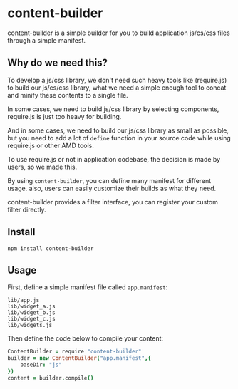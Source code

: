 content-builder
===============
content-builder is a simple builder for you to build application js/cs/css files through
a simple manifest.

## Why do we need this?

To develop a js/css library, we don't need such heavy tools like (require.js)
to build our js/cs/css library, what we need a simple enough tool to concat and
minify these contents to a single file.

In some cases, we need to build js/css library by selecting components,
require.js is just too heavy for building.

And in some cases, we need to build our js/css library as small as possible,
but you need to add a lot of `define` function in your source code while using require.js
or other AMD tools.

To use require.js or not in application codebase, the decision is made by users, so we made this.

By using `content-builder`, you can define many manifest for different usage. 
also, users can easily customize their builds as what they need.

content-builder provides a filter interface, you can register your custom filter directly.

## Install

    npm install content-builder

## Usage

First, define a simple manifest file called `app.manifest`:

    lib/app.js
    lib/widget_a.js
    lib/widget_b.js
    lib/widget_c.js
    lib/widgets.js

Then define the code below to compile your content:

```coffee
ContentBuilder = require "content-builder"
builder = new ContentBuilder("app.manifest",{ 
    baseDir: "js"
})
content = builder.compile()
```

